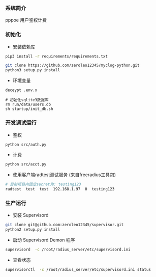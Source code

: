 ### 系统简介
pppoe 用户鉴权计费


### 初始化
- 安装依赖库
``` bash
pip3 install -r requirements/requirements.txt

git clone https://github.com/zeroleo12345/myclog-python.git
python3 setup.py install
```

- 环境变量
```
deceypt .env.x

# 初始化sqlite3数据库
rm run/data/users.db
sh startup/init_db.sh
```

### 开发调试运行
- 鉴权
``` bash
python src/auth.py
```

- 计费
``` bash
python src/acct.py
```

- 使用客户端radtest测试服务 (来自freeradius工具包)
``` bash
# 目前项目内固定secret为: testing123
radtest  test  test  192.168.1.97  0  testing123
```


### 生产运行
- 安装 Supervisord
``` bash
git clone git@github.com:zeroleo12345/supervisor.git
python2 setup.py install
```

- 启动 Supervisord Demon 程序
``` bash
supervisord  -c /root/radius_server/etc/supervisord.ini
```

- 查看状态
``` bash
supervisorctl  -c /root/radius_server/etc/supervisord.ini status
```

